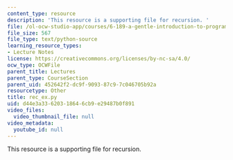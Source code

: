```yaml
---
content_type: resource
description: 'This resource is a supporting file for recursion. '
file: /ol-ocw-studio-app/courses/6-189-a-gentle-introduction-to-programming-using-python-january-iap-2011/d44e3a33620318646cb9e29487b0f891_rec_ex.py
file_size: 567
file_type: text/python-source
learning_resource_types:
- Lecture Notes
license: https://creativecommons.org/licenses/by-nc-sa/4.0/
ocw_type: OCWFile
parent_title: Lectures
parent_type: CourseSection
parent_uid: 452642f2-dc9f-9093-87c9-7c046705b92a
resourcetype: Other
title: rec_ex.py
uid: d44e3a33-6203-1864-6cb9-e29487b0f891
video_files:
  video_thumbnail_file: null
video_metadata:
  youtube_id: null
---
```

This resource is a supporting file for recursion. 